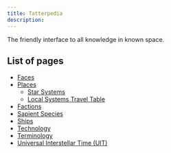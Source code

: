 ```yaml
---
title: Tatterpedia
description: 
---
```

The friendly interface to all knowledge in known space.
<!--more-->

## List of pages

* [Faces](/tatterpedia/faces)
* [Places](/tatterpedia/places)
  * [Star Systems](/tatterpedia/places/star-systems)
  * [Local Systems Travel Table](/tatterpedia/places/local-cluster-travel-table)
* [Factions](/tatterpedia/factions)
* [Sapient Species](/tatterpedia/sapient-species)
* [Ships](/tatterpedia/ships)
* [Technology](/tatterpedia/technology)
* [Terminology](/tatterpedia/terminology)
* [Universal Interstellar Time (UIT)](/tatterpedia/universal-interstellar-time)

